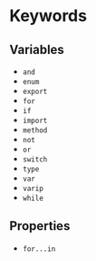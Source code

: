 # Keywords

## Variables

- `and`
- `enum`
- `export`
- `for`
- `if`
- `import`
- `method`
- `not`
- `or`
- `switch`
- `type`
- `var`
- `varip`
- `while`

## Properties

- `for...in`

